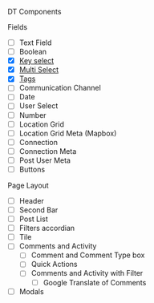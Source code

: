 DT Components

Fields
- [ ] Text Field
- [ ] Boolean
- [x] [Key select](src/components/dt-single-select/README.md)
- [x] [Multi Select](src/components/dt-multi-select/README.md)
- [x] [Tags](src/components/dt-tags/README.md)
- [ ] Communication Channel
- [ ] Date
- [ ] User Select
- [ ] Number
- [ ] Location Grid
- [ ] Location Grid Meta (Mapbox)
- [ ] Connection
- [ ] Connection Meta
- [ ] Post User Meta
- [ ] Buttons

Page Layout
- [ ] Header
- [ ] Second Bar
- [ ] Post List
- [ ] Filters accordian
- [ ] Tile
- [ ] Comments and Activity
    - [ ] Comment and Comment Type box
    - [ ] Quick Actions
    - [ ] Comments and Activity with Filter
        - [ ] Google Translate of Comments
- [ ] Modals
